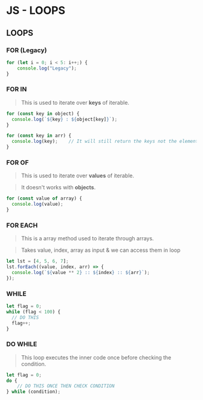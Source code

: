 # JS - LOOPS

## LOOPS

### FOR (Legacy)

```javascript
for (let i = 0; i < 5: i++;) {
    console.log("Legacy");
}
```

### FOR IN

> This is used to iterate over **keys** of iterable.

```javascript
for (const key in object) {
  console.log(`${key} : ${object[key]}`);
}
```

```javascript
for (const key in arr) {
  console.log(key);    // It will still return the keys not the elements.
}
```

### FOR OF

> This is used to iterate over **values** of iterable.

> It doesn't works with **objects**.

```javascript
for (const value of array) {
  console.log(value);
}
```

### FOR EACH

> This is a array method used to iterate through arrays.

> Takes value, index, array as input & we can access them in loop

```javascript
let lst = [4, 5, 6, 7];
lst.forEach((value, index, arr) => {
  console.log(`${value ** 2} :: ${index} :: ${arr}`);
});
```

### WHILE

```javascript
let flag = 0;
while (flag < 100) {
  // DO THIS
  flag++;
}
```

### DO WHILE

> This loop executes the inner code once before checking the condition.

```javascript
let flag = 0;
do {
    // DO THIS ONCE THEN CHECK CONDITION
} while (condition);
```
